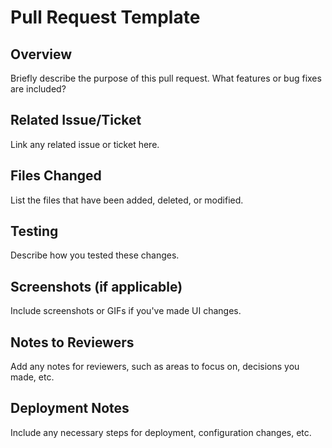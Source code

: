# Pull Request Template

## Overview

Briefly describe the purpose of this pull request. What features or bug fixes are included?

## Related Issue/Ticket

Link any related issue or ticket here.

## Files Changed

List the files that have been added, deleted, or modified.

## Testing

Describe how you tested these changes.

## Screenshots (if applicable)

Include screenshots or GIFs if you've made UI changes.

## Notes to Reviewers

Add any notes for reviewers, such as areas to focus on, decisions you made, etc.

## Deployment Notes

Include any necessary steps for deployment, configuration changes, etc.
